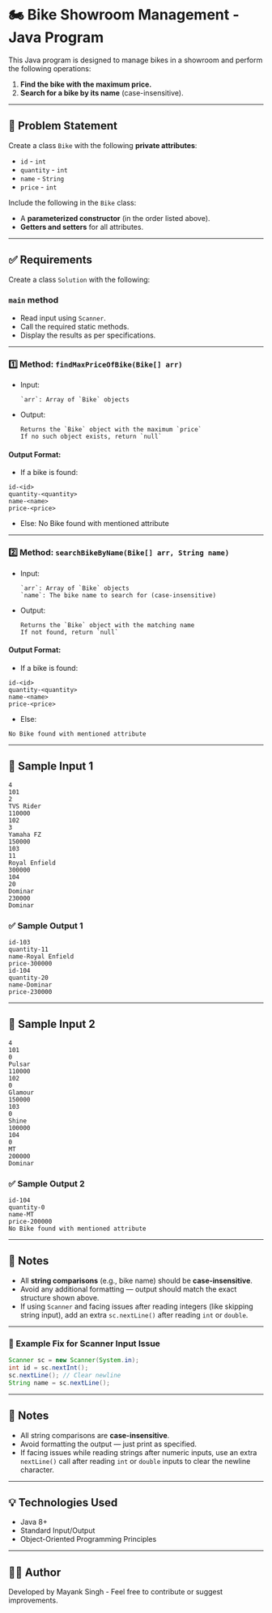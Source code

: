 # 🏍️ Bike Showroom Management - Java Program

This Java program is designed to manage bikes in a showroom and perform the following operations:

1. **Find the bike with the maximum price.**
2. **Search for a bike by its name** (case-insensitive).

---

## 📌 Problem Statement

Create a class `Bike` with the following **private attributes**:

- `id` - `int`
- `quantity` - `int`
- `name` - `String`
- `price` - `int`

Include the following in the `Bike` class:

- A **parameterized constructor** (in the order listed above).
- **Getters and setters** for all attributes.

---

## ✅ Requirements

Create a class `Solution` with the following:

### `main` method

- Read input using `Scanner`.
- Call the required static methods.
- Display the results as per specifications.

---

### 1️⃣ Method: `findMaxPriceOfBike(Bike[] arr)`

- Input:
  ```
  `arr`: Array of `Bike` objects
  ```
- Output:
  ```
  Returns the `Bike` object with the maximum `price`
  If no such object exists, return `null`
  ```

#### Output Format:

- If a bike is found:
```
id-<id>
quantity-<quantity>
name-<name>
price-<price>
```
- Else:
No Bike found with mentioned attribute


---

### 2️⃣ Method: `searchBikeByName(Bike[] arr, String name)`

- Input:
  ```
  `arr`: Array of `Bike` objects
  `name`: The bike name to search for (case-insensitive)
  ```
- Output:
  ```
  Returns the `Bike` object with the matching name
  If not found, return `null`
  ```

#### Output Format:

- If a bike is found:
```
id-<id>
quantity-<quantity>
name-<name>
price-<price>
```
- Else:
```
No Bike found with mentioned attribute
```


---

## 🔡 Sample Input 1
```
4
101
2
TVS Rider
110000
102
3
Yamaha FZ
150000
103
11
Royal Enfield
300000
104
20
Dominar
230000
Dominar
```


### ✅ Sample Output 1
```
id-103
quantity-11
name-Royal Enfield
price-300000
id-104
quantity-20
name-Dominar
price-230000
```

---

## 🔡 Sample Input 2
```
4
101
0
Pulsar
110000
102
0
Glamour
150000
103
0
Shine
100000
104
0
MT
200000
Dominar
```


### ✅ Sample Output 2
```
id-104
quantity-0
name-MT
price-200000
No Bike found with mentioned attribute
```


---

## 📝 Notes

- All **string comparisons** (e.g., bike name) should be **case-insensitive**.
- Avoid any additional formatting — output should match the exact structure shown above.
- If using `Scanner` and facing issues after reading integers (like skipping string input), add an extra `sc.nextLine()` after reading `int` or `double`.

---

### 🔄 Example Fix for Scanner Input Issue

```java
Scanner sc = new Scanner(System.in);
int id = sc.nextInt();
sc.nextLine(); // Clear newline
String name = sc.nextLine();
```
---

## 📝 Notes

- All string comparisons are **case-insensitive**.
- Avoid formatting the output — just print as specified.
- If facing issues while reading strings after numeric inputs, use an extra `nextLine()` call after reading `int` or `double` inputs to clear the newline character.

---

## 💡 Technologies Used

- Java 8+
- Standard Input/Output
- Object-Oriented Programming Principles

---

## 🧑‍💻 Author

Developed by Mayank Singh - Feel free to contribute or suggest improvements.

